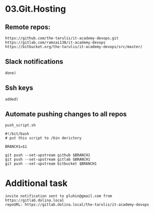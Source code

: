 # 03.Git.Hosting

## Remote repos: 
	https://github.com/the-tarulis/it-academy-devops.git
	https://gitlab.com/ramzai138/it-academy-devops
	https://bitbucket.org/the-tarulis/it-academy-devops/src/master/

## Slack notifications 
	done) 

## Ssh keys
	added) 

## Automate pushing changes to all repos 

	
	push_script.sh 

```
#!/bit/bash
# put this script to /bin derictory

BRANCH1=$1

git push --set-upstream github $BRANCH1
git push --set-upstream gitlab $BRANCH1
git push --set-upstream bitbucket $BRANCH1
```


# Additional task 
	invite notification sent to pluhin@gmail.com from https://gitlab.dolina.local
	repoURL: https://gitlab.dolina.local/the-tarulis/it-academy-devops
